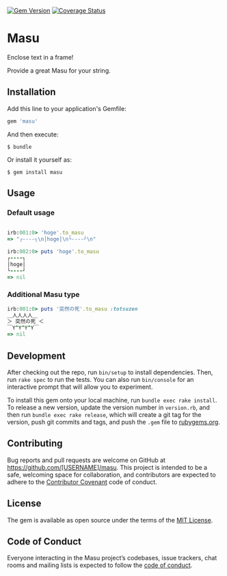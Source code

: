 [![Gem Version](https://badge.fury.io/rb/masu.svg)](https://rubygems.org/gems/ketsuban)
[![Coverage Status](https://coveralls.io/repos/github/akinov/masu/badge.svg?branch=master)](https://coveralls.io/github/akinov/masu?branch=master)


# Masu

Enclose text in a frame!

Provide a great Masu for your string.

## Installation

Add this line to your application's Gemfile:

```ruby
gem 'masu'
```

And then execute:

    $ bundle

Or install it yourself as:

    $ gem install masu

## Usage

### Default usage

```ruby

irb:001:0> 'hoge'.to_masu
=> "┌----┐\n│hoge│\n└----┘\n"

irb:002:0> puts 'hoge'.to_masu
┌----┐
│hoge│
└----┘
=> nil

```

### Additional Masu type

```ruby
irb:001:0> puts '突然の死'.to_masu :totsuzen
＿人人人人＿
＞ 突然の死 ＜
￣Y^Y^Y^Y￣
=> nil
```

## Development

After checking out the repo, run `bin/setup` to install dependencies. Then, run `rake spec` to run the tests. You can also run `bin/console` for an interactive prompt that will allow you to experiment.

To install this gem onto your local machine, run `bundle exec rake install`. To release a new version, update the version number in `version.rb`, and then run `bundle exec rake release`, which will create a git tag for the version, push git commits and tags, and push the `.gem` file to [rubygems.org](https://rubygems.org).

## Contributing

Bug reports and pull requests are welcome on GitHub at https://github.com/[USERNAME]/masu. This project is intended to be a safe, welcoming space for collaboration, and contributors are expected to adhere to the [Contributor Covenant](http://contributor-covenant.org) code of conduct.

## License

The gem is available as open source under the terms of the [MIT License](https://opensource.org/licenses/MIT).

## Code of Conduct

Everyone interacting in the Masu project’s codebases, issue trackers, chat rooms and mailing lists is expected to follow the [code of conduct](https://github.com/[USERNAME]/masu/blob/master/CODE_OF_CONDUCT.md).
